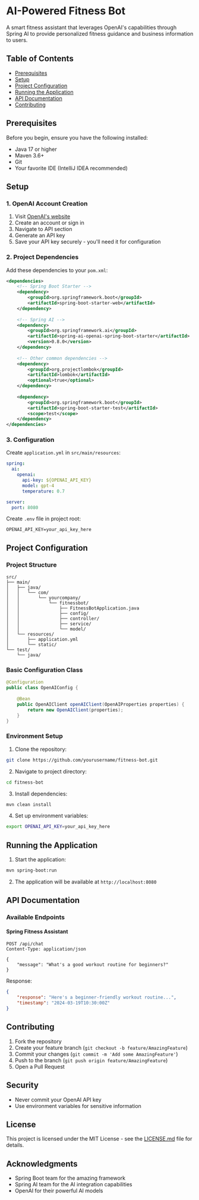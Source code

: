 # AI-Powered Fitness Bot

A smart fitness assistant that leverages OpenAI's capabilities through Spring AI to provide personalized fitness guidance and business information to users.

## Table of Contents
- [Prerequisites](#prerequisites)
- [Setup](#setup)
- [Project Configuration](#project-configuration)
- [Running the Application](#running-the-application)
- [API Documentation](#api-documentation)
- [Contributing](#contributing)

## Prerequisites

Before you begin, ensure you have the following installed:
- Java 17 or higher
- Maven 3.6+
- Git
- Your favorite IDE (IntelliJ IDEA recommended)

## Setup

### 1. OpenAI Account Creation
1. Visit [OpenAI's website](https://platform.openai.com/signup)
2. Create an account or sign in
3. Navigate to API section
4. Generate an API key
5. Save your API key securely - you'll need it for configuration

### 2. Project Dependencies

Add these dependencies to your `pom.xml`:

```xml
<dependencies>
    <!-- Spring Boot Starter -->
    <dependency>
        <groupId>org.springframework.boot</groupId>
        <artifactId>spring-boot-starter-web</artifactId>
    </dependency>
    
    <!-- Spring AI -->
    <dependency>
        <groupId>org.springframework.ai</groupId>
        <artifactId>spring-ai-openai-spring-boot-starter</artifactId>
        <version>0.8.0</version>
    </dependency>
    
    <!-- Other common dependencies -->
    <dependency>
        <groupId>org.projectlombok</groupId>
        <artifactId>lombok</artifactId>
        <optional>true</optional>
    </dependency>
    
    <dependency>
        <groupId>org.springframework.boot</groupId>
        <artifactId>spring-boot-starter-test</artifactId>
        <scope>test</scope>
    </dependency>
</dependencies>
```

### 3. Configuration

Create `application.yml` in `src/main/resources`:

```yaml
spring:
  ai:
    openai:
      api-key: ${OPENAI_API_KEY}
      model: gpt-4
      temperature: 0.7

server:
  port: 8080
```

Create `.env` file in project root:
```
OPENAI_API_KEY=your_api_key_here
```

## Project Configuration

### Project Structure
```
src/
├── main/
│   ├── java/
│   │   └── com/
│   │       └── yourcompany/
│   │           └── fitnessbot/
│   │               ├── FitnessBotApplication.java
│   │               ├── config/
│   │               ├── controller/
│   │               ├── service/
│   │               └── model/
│   └── resources/
│       ├── application.yml
│       └── static/
└── test/
    └── java/
```

### Basic Configuration Class

```java
@Configuration
public class OpenAIConfig {
    
    @Bean
    public OpenAIClient openAIClient(OpenAIProperties properties) {
        return new OpenAIClient(properties);
    }
}
```

### Environment Setup

1. Clone the repository:
```bash
git clone https://github.com/yourusername/fitness-bot.git
```

2. Navigate to project directory:
```bash
cd fitness-bot
```

3. Install dependencies:
```bash
mvn clean install
```

4. Set up environment variables:
```bash
export OPENAI_API_KEY=your_api_key_here
```

## Running the Application

1. Start the application:
```bash
mvn spring-boot:run
```

2. The application will be available at `http://localhost:8080`

## API Documentation

### Available Endpoints

#### Spring Fitness Assistant
```http
POST /api/chat
Content-Type: application/json

{
    "message": "What's a good workout routine for beginners?"
}
```

Response:
```json
{
    "response": "Here's a beginner-friendly workout routine...",
    "timestamp": "2024-03-19T10:30:00Z"
}
```

## Contributing

1. Fork the repository
2. Create your feature branch (`git checkout -b feature/AmazingFeature`)
3. Commit your changes (`git commit -m 'Add some AmazingFeature'`)
4. Push to the branch (`git push origin feature/AmazingFeature`)
5. Open a Pull Request

## Security

- Never commit your OpenAI API key
- Use environment variables for sensitive information


## License

This project is licensed under the MIT License - see the [LICENSE.md](LICENSE.md) file for details.

## Acknowledgments

- Spring Boot team for the amazing framework
- Spring AI team for the AI integration capabilities
- OpenAI for their powerful AI models